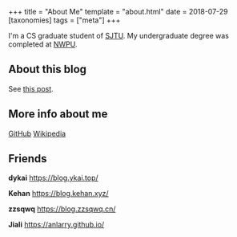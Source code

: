 +++
title = "About Me"
template = "about.html"
date = 2018-07-29
[taxonomies]
tags = ["meta"]
+++

I'm a CS graduate student of [SJTU](https://www.sjtu.edu.cn/). My undergraduate degree was completed at [NWPU](http://www.nwpu.edu.cn).
<!-- more -->

## About this blog

See [this post](@/first-blog.md).

## More info about me

[GitHub](https://github.com/peng1999)
[Wikipedia](https://zh.wikipedia.org/wiki/User:Pg999w)

## Friends

**dykai** <https://blog.ykai.top/>

**Kehan** <https://blog.kehan.xyz/>

**zzsqwq** <https://blog.zzsqwq.cn/>

**Jiali** <https://anlarry.github.io/>
